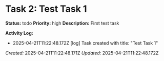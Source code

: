 # Task 2: Test Task 1

**Status:** todo
**Priority:** high
**Description:**
First test task

**Activity Log:**
* 2025-04-21T11:22:48.172Z [log] Task created with title: "Test Task 1"

*Created:* 2025-04-21T11:22:48.171Z
*Updated:* 2025-04-21T11:22:48.172Z
